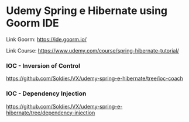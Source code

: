 # Udemy Spring e Hibernate using Goorm IDE
Link Goorm:
https://ide.goorm.io/

Link Course:
https://www.udemy.com/course/spring-hibernate-tutorial/

### IOC - Inversion of Control
https://github.com/SoldierJVX/udemy-spring-e-hibernate/tree/ioc-coach

### IOC - Dependency Injection
https://github.com/SoldierJVX/udemy-spring-e-hibernate/tree/dependency-injection
